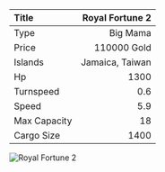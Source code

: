 |Title        | Royal Fortune 2  
|:-|-:
|Type         | Big Mama             
|Price        | 110000 Gold    
|Islands      | Jamaica, Taiwan
|Hp           | 1300
|Turnspeed    | 0.6
|Speed        | 5.9
|Max Capacity | 18
|Cargo Size   | 1400

![Royal Fortune 2](../assets/img/royalFortune.png)

        